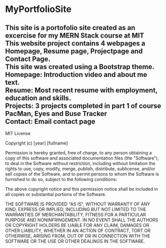 # MyPortfolioSite
<h2> This site is a portofolio site created as an excercise for my MERN Stack course at MIT<br>
This website project contains 4 webpages a Homepage, Resume page, Projectpage and Contact Page. <br>
This site was created using a Bootstrap theme.<br> 
Homepage:  Introduction video and about me text.<br>
Resume: Most recent resume with employment, education and skills.<br>
Projects: 3 projects completed in part 1 of course PacMan, Eyes and Buse Tracker<br>
Contact: Email contact page<br></h2>
<h44>
  MIT License

Copyright (c) [year] [fullname]

Permission is hereby granted, free of charge, to any person obtaining a copy
of this software and associated documentation files (the "Software"), to deal
in the Software without restriction, including without limitation the rights
to use, copy, modify, merge, publish, distribute, sublicense, and/or sell
copies of the Software, and to permit persons to whom the Software is
furnished to do so, subject to the following conditions:

The above copyright notice and this permission notice shall be included in all
copies or substantial portions of the Software.

THE SOFTWARE IS PROVIDED "AS IS", WITHOUT WARRANTY OF ANY KIND, EXPRESS OR
IMPLIED, INCLUDING BUT NOT LIMITED TO THE WARRANTIES OF MERCHANTABILITY,
FITNESS FOR A PARTICULAR PURPOSE AND NONINFRINGEMENT. IN NO EVENT SHALL THE
AUTHORS OR COPYRIGHT HOLDERS BE LIABLE FOR ANY CLAIM, DAMAGES OR OTHER
LIABILITY, WHETHER IN AN ACTION OF CONTRACT, TORT OR OTHERWISE, ARISING FROM,
OUT OF OR IN CONNECTION WITH THE SOFTWARE OR THE USE OR OTHER DEALINGS IN THE
SOFTWARE.
</h44>
